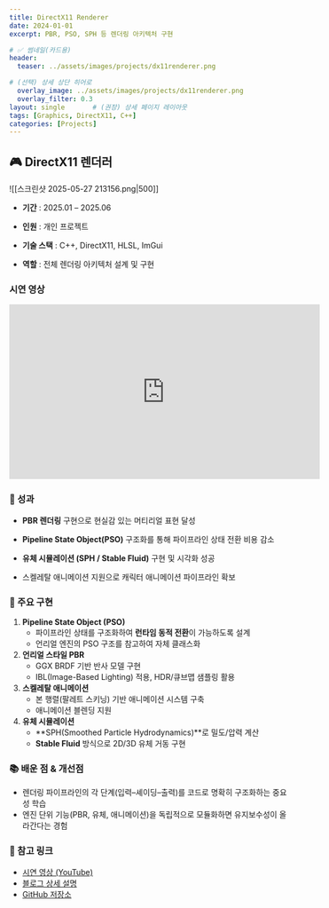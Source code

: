 ```yaml
---
title: DirectX11 Renderer
date: 2024-01-01
excerpt: PBR, PSO, SPH 등 렌더링 아키텍처 구현

# ✅ 썸네일(카드용)
header:
  teaser: ../assets/images/projects/dx11renderer.png

# (선택) 상세 상단 히어로
  overlay_image: ../assets/images/projects/dx11renderer.png
  overlay_filter: 0.3
layout: single       # (권장) 상세 페이지 레이아웃
tags: [Graphics, DirectX11, C++]
categories: [Projects]
---
```


## 🎮 DirectX11 렌더러

![[스크린샷 2025-05-27 213156.png|500]]

- **기간** : 2025.01 – 2025.06
    
- **인원** : 개인 프로젝트
    
- **기술 스택** : C++, DirectX11, HLSL, ImGui
    
- **역할** : 전체 렌더링 아키텍처 설계 및 구현
    
### 시연 영상

<iframe width="560" height="315" src="https://www.youtube.com/embed/rK0AfXBWJ7o" frameborder="0" allowfullscreen></iframe>

### 🎯 성과

- **PBR 렌더링** 구현으로 현실감 있는 머티리얼 표현 달성
    
- **Pipeline State Object(PSO)** 구조화를 통해 파이프라인 상태 전환 비용 감소
    
- **유체 시뮬레이션 (SPH / Stable Fluid)** 구현 및 시각화 성공
    
- 스켈레탈 애니메이션 지원으로 캐릭터 애니메이션 파이프라인 확보
    

### 🔑 주요 구현

1. **Pipeline State Object (PSO)**
    - 파이프라인 상태를 구조화하여 **런타임 동적 전환**이 가능하도록 설계
    - 언리얼 엔진의 PSO 구조를 참고하여 자체 클래스화
2. **언리얼 스타일 PBR**
    - GGX BRDF 기반 반사 모델 구현
    - IBL(Image-Based Lighting) 적용, HDR/큐브맵 샘플링 활용
3. **스켈레탈 애니메이션**    
    - 본 행렬(팔레트 스키닝) 기반 애니메이션 시스템 구축
    - 애니메이션 블렌딩 지원
4. **유체 시뮬레이션**
    - **SPH(Smoothed Particle Hydrodynamics)**로 밀도/압력 계산
    - **Stable Fluid** 방식으로 2D/3D 유체 거동 구현

### 📚 배운 점 & 개선점

- 렌더링 파이프라인의 각 단계(입력–셰이딩–출력)를 코드로 명확히 구조화하는 중요성 학습
- 엔진 단위 기능(PBR, 유체, 애니메이션)을 독립적으로 모듈화하면 유지보수성이 올라간다는 경험

### 🔗 참고 링크

- [시연 영상 (YouTube)](https://youtu.be/rK0AfXBWJ7o)
- [블로그 상세 설명](https://blog.naver.com/tjdwn0802/223865556039)
- [GitHub 저장소](https://github.com/)
